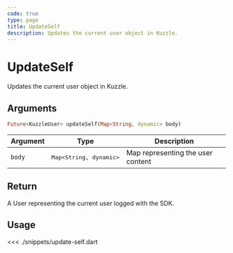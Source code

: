 ```yaml
---
code: true
type: page
title: UpdateSelf
description: Updates the current user object in Kuzzle.
---
```


# UpdateSelf

Updates the current user object in Kuzzle.

## Arguments

```dart
Future<KuzzleUser> updateSelf(Map<String, dynamic> body)
```

| Argument  | Type               | Description                           |
|-----------|--------------------|---------------------------------------|
| `body` | <pre>Map<String, dynamic></pre> | Map representing the user content |

## Return

A User representing the current user logged with the SDK.

## Usage

<<< ./snippets/update-self.dart
